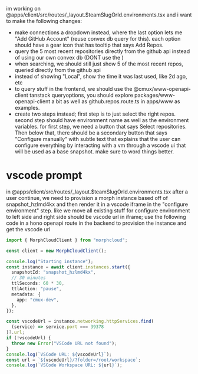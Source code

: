 im working on @apps/client/src/routes/\_layout.$teamSlugOrId.environments.tsx and i want to make the following changes:

- make connections a dropdown instead, where the last option lets me "Add GitHub Account" (reuse convex db query for this). each option should have a gear icon that has tooltip that says Add Repos.
- query the 5 most recent repositories directly from the github api instead of using our own convex db (DONT use the )
- when searching, we should still just show 5 of the most recent repos, queried directly from the github api
- instead of showing "Local", show the time it was last used, like 2d ago, etc
- to query stuff in the frontend, we should use the @cmux/www-openapi-client tanstack queryoptions, you should explore packages/www-openapi-client a bit as well as github.repos.route.ts in apps/www as examples.
- create two steps instead; first step is to just select the right repos. second step should have environment name as well as the environment variables. for first step, we need a button that says Select repositories. Then below that, there should be a secondary button that says "Configure manually" with subtle text that explains that the user can configure everything by interacting with a vm through a vscode ui that will be used as a base snapshot. make sure to word things better.

# vscode prompt

in @apps/client/src/routes/\_layout.$teamSlugOrId.environments.tsx after a user continue, we need to provision a morph instance based off of snapshot_hzlmd4kx and then render it
in a vscode iframe in the "configure environment" step. like we move all existing stuff for configure environment to left side and right side should be vscode url in iframe;
use the following code in a hono openapi route in the backend to provision the instance and get the vscode url

```ts
import { MorphCloudClient } from "morphcloud";

const client = new MorphCloudClient();

console.log("Starting instance");
const instance = await client.instances.start({
  snapshotId: "snapshot_hzlmd4kx",
  // 30 minutes
  ttlSeconds: 60 * 30,
  ttlAction: "pause",
  metadata: {
    app: "cmux-dev",
  },
});

const vscodeUrl = instance.networking.httpServices.find(
  (service) => service.port === 39378
)?.url;
if (!vscodeUrl) {
  throw new Error("VSCode URL not found");
}
console.log(`VSCode URL: ${vscodeUrl}`);
const url = `${vscodeUrl}/?folder=/root/workspace`;
console.log(`VSCode Workspace URL: ${url}`);
```
